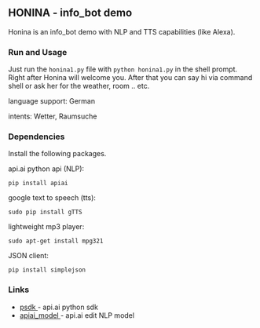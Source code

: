 ## HONINA - info_bot demo
Honina is an info_bot demo with NLP and TTS capabilities (like Alexa).

### Run and Usage
Just run the ```honina1.py``` file with ```python honina1.py``` in the shell prompt. Right after Honina will welcome you. After that you can say hi via command shell or ask her for the weather, room .. etc. 

language support: German

intents: Wetter, Raumsuche

### Dependencies
Install the following packages.

api.ai python api (NLP):
```
pip install apiai
```
google text to speech (tts):
```
sudo pip install gTTS
```
lightweight mp3 player:
```
sudo apt-get install mpg321
```
JSON client:
```
pip install simplejson
```

### Links
* [psdk ](https://github.com/api-ai/api-ai-python) - api.ai python sdk
* [apiai_model ](https://console.api.ai/) - api.ai edit NLP model
